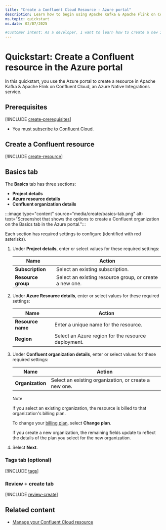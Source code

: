 ```yaml
---
title: "Create a Confluent Cloud Resource - Azure portal"
description: Learn how to begin using Apache Kafka & Apache Flink on Confluent Cloud by creating an instance in the Azure portal.
ms.topic: quickstart
ms.date: 02/07/2025

#customer intent: As a developer, I want to learn how to create a new instance of Apache Kafka & Apache Flink on Confluent Cloud by using the Azure portal so that I can create resources.
---
```


# Quickstart: Create a Confluent resource in the Azure portal

In this quickstart, you use the Azure portal to create a resource in Apache Kafka & Apache Flink on Confluent Cloud, an Azure Native Integrations service.

## Prerequisites

[!INCLUDE [create-prerequisites](../includes/create-prerequisites.md)]

- You must [subscribe to Confluent Cloud](overview.md#subscribe-to-confluent-cloud).

## Create a Confluent resource

[!INCLUDE [create-resource](../includes/create-resource.md)]

## Basics tab

The **Basics** tab has three sections:

- **Project details**
- **Azure resource details**
- **Confluent organization details**

:::image type="content" source="media/create/basics-tab.png" alt-text="Screenshot that shows the options to create a Confluent organization on the Basics tab in the Azure portal.":::

Each section has required settings to configure (identified with red asterisks).

1. Under **Project details**, enter or select values for these required settings:

    | Name               | Action                                                    |
    |---------------------|-----------------------------------------------------------|
    | **Subscription**        | Select an existing subscription.   |
    | **Resource group**      | Select an existing resource group, or create a new one.       |

1. Under **Azure Resource details**, enter or select values for these required settings:

    | Name              | Action                                    |
    |--------------------|-------------------------------------------|
    | **Resource name**      | Enter a unique name for the resource.   |
    | **Region**             | Select an Azure region for the resource deployment.  |

1. Under **Confluent organization details**, enter or select values for these required settings:

    | Name             | Action                                                                                           |
    |-------------------|--------------------------------------------------------------------------------------------------|
    | **Organization**      | Select an existing organization, or create a new one.   |

    > [!NOTE]
    > If you select an existing organization, the resource is billed to that organization's billing plan.

    To change your [billing plan](overview.md#billing), select **Change plan**.

    If you create a new organization, the remaining fields update to reflect the details of the plan you select for the new organization.

1. Select **Next**.

### Tags tab (optional)

[!INCLUDE [tags](../includes/tags.md)]

### Review + create tab

[!INCLUDE [review-create](../includes/review-create.md)]

## Related content

- [Manage your Confluent Cloud resource](manage.md)
